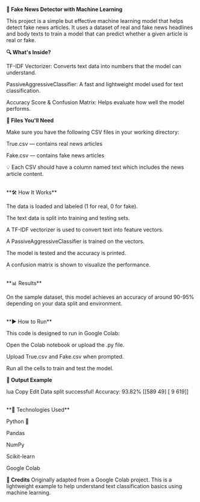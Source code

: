 **📰 Fake News Detector with Machine Learning**

This project is a simple but effective machine learning model that helps detect fake news articles. It uses a dataset of real and fake news headlines and body texts to train a model that can predict whether a given article is real or fake.
<br/>

**🔍 What's Inside?**

TF-IDF Vectorizer: Converts text data into numbers that the model can understand.

PassiveAggressiveClassifier: A fast and lightweight model used for text classification.

Accuracy Score & Confusion Matrix: Helps evaluate how well the model performs.
<br/>

**📁 Files You'll Need**

Make sure you have the following CSV files in your working directory:

True.csv — contains real news articles

Fake.csv — contains fake news articles


💡 Each CSV should have a column named text which includes the news article content.

<br/>
**🛠️ How It Works**

The data is loaded and labeled (1 for real, 0 for fake).

The text data is split into training and testing sets.

A TF-IDF vectorizer is used to convert text into feature vectors.

A PassiveAggressiveClassifier is trained on the vectors.

The model is tested and the accuracy is printed.

A confusion matrix is shown to visualize the performance.

<br/>
**📊 Results**

On the sample dataset, this model achieves an accuracy of around 90-95% depending on your data split and environment.

<br/>
**▶️ How to Run**

This code is designed to run in Google Colab:

Open the Colab notebook or upload the .py file.

Upload True.csv and Fake.csv when prompted.

Run all the cells to train and test the model.
<br/>

**💬 Output Example**

lua
Copy
Edit
Data split successful!
Accuracy: 93.82%
[[589   49]
 [  9 619]]

<br/>
**🧠 Technologies Used**

Python 🐍

Pandas

NumPy

Scikit-learn

Google Colab
<br/>

**🙌 Credits**
Originally adapted from a Google Colab project. This is a lightweight example to help understand text classification basics using machine learning.

